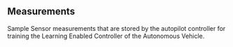 ## Measurements

Sample Sensor measurements that are stored by the autopilot controller for training the Learning Enabled Controller of the Autonomous Vehicle.
